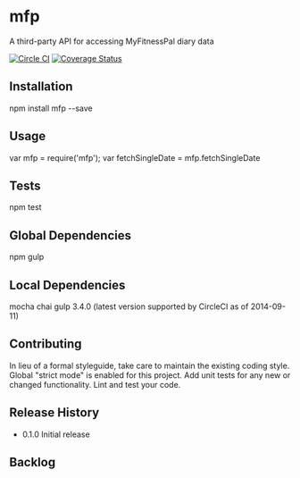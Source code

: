 mfp
==============
A third-party API for accessing MyFitnessPal diary data

[![Circle CI](https://circleci.com/gh/andrewzey/mfp.svg?style=shield&circle-token=e1f56bff19b1519adb77480cbb13550a0d3028e8)](https://circleci.com/gh/andrewzey/mfp)
[![Coverage Status](https://coveralls.io/repos/andrewzey/mfp/badge.png?branch=master)](https://coveralls.io/r/andrewzey/mfp?branch=master)

## Installation

  npm install mfp --save

## Usage

  var mfp = require('mfp');
  var fetchSingleDate = mfp.fetchSingleDate

## Tests

  npm test

## Global Dependencies
npm
gulp

## Local Dependencies
mocha
chai
gulp 3.4.0 (latest version supported by CircleCI as of 2014-09-11)

## Contributing

In lieu of a formal styleguide, take care to maintain the existing coding style.
Global "strict mode" is enabled for this project.
Add unit tests for any new or changed functionality. Lint and test your code.

## Release History

* 0.1.0 Initial release

## Backlog
